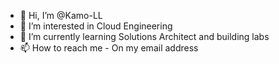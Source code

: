 - 👋 Hi, I’m @Kamo-LL
- 👀 I’m interested in Cloud Engineering
- 🌱 I’m currently learning Solutions Architect and building labs
- 📫 How to reach me - On my email address

<!---
Kamo-LL/Kamo-LL is a ✨ special ✨ repository because its `README.md` (this file) appears on your GitHub profile.
You can click the Preview link to take a look at your changes.
--->
